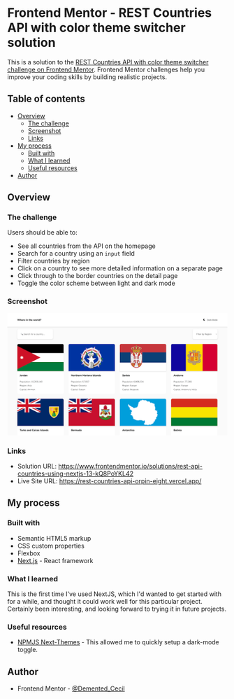 # Frontend Mentor - REST Countries API with color theme switcher solution

This is a solution to the [REST Countries API with color theme switcher challenge on Frontend Mentor](https://www.frontendmentor.io/challenges/rest-countries-api-with-color-theme-switcher-5cacc469fec04111f7b848ca). Frontend Mentor challenges help you improve your coding skills by building realistic projects. 

## Table of contents

- [Overview](#overview)
  - [The challenge](#the-challenge)
  - [Screenshot](#screenshot)
  - [Links](#links)
- [My process](#my-process)
  - [Built with](#built-with)
  - [What I learned](#what-i-learned)
  - [Useful resources](#useful-resources)
- [Author](#author)


## Overview

### The challenge

Users should be able to:

- See all countries from the API on the homepage
- Search for a country using an `input` field
- Filter countries by region
- Click on a country to see more detailed information on a separate page
- Click through to the border countries on the detail page
- Toggle the color scheme between light and dark mode

### Screenshot

![](./screenshot.png)


### Links

- Solution URL: https://www.frontendmentor.io/solutions/rest-api-countries-using-nextjs-13-kQ8PoYKL42
- Live Site URL: https://rest-countries-api-orpin-eight.vercel.app/

## My process

### Built with

- Semantic HTML5 markup
- CSS custom properties
- Flexbox
- [Next.js](https://nextjs.org/) - React framework


### What I learned

This is the first time I've used NextJS, which I'd wanted to get started with for a while, and thought it could work well for this particular project.
Certainly been interesting, and looking forward to trying it in future projects.


### Useful resources

- [NPMJS Next-Themes](https://www.npmjs.com/package/next-themes) - This allowed me to quickly setup a dark-mode toggle.

## Author

- Frontend Mentor - [@Demented_Cecil](https://www.frontendmentor.io/profile/DementedCecil)